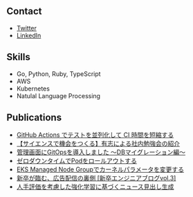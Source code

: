 ## Contact
- [Twitter](https://twitter.com/Dont_forget_34)
- [LinkedIn](https://www.linkedin.com/in/ya4ma1da3/)

## Skills
- Go, Python, Ruby, TypeScript
- AWS
- Kubernetes
- Natulal Language Processing

## Publications
- [GitHub Actions でテストを並列化して CI 時間を短縮する](https://tech.gunosy.io/entry/actions_parallel)
- [【サイエンスで機会をつくる】有志による社内勉強会の紹介](https://tech.gunosy.io/entry/study_group)
- [管理画面にGitOpsを導入しました 〜DBマイグレーション編〜](https://tech.gunosy.io/entry/argocd_hooks)
- [ゼロダウンタイムでPodをロールアウトする](https://tech.gunosy.io/entry/zdt_rollout)
- [EKS Managed Node Groupでカーネルパラメータを変更する](https://tech.gunosy.io/entry/eks_kernel)
- [新卒が臨む、広告配信の裏側 [新卒エンジニアブログvol.3]](https://tech.gunosy.io/entry/ad-onboarding)
- [人手評価を考慮した強化学習に基づくニュース見出し生成](https://www.jstage.jst.go.jp/article/pjsai/JSAI2020/0/JSAI2020_4Rin135/_article/-char/ja/)
